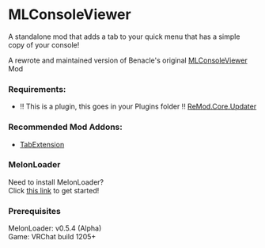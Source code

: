 # MLConsoleViewer

A standalone mod that adds a tab to your quick menu that has a simple copy of your console!

A rewrote and maintained version of Benacle's original [MLConsoleViewer](https://github.com/benaclejames/MLConsoleViewer) Mod

### Requirements:

- !! This is a plugin, this goes in your Plugins folder !!
[ReMod.Core.Updater](https://api.vrcmg.com/v1/mods/download/328)

### Recommended Mod Addons:

- [TabExtension](https://github.com/DragonPlayerX/TabExtension)

### MelonLoader
Need to install MelonLoader?<br>
Click [this link](https://melonwiki.xyz/) to get started!

### Prerequisites
MelonLoader: v0.5.4 (Alpha)<br>
Game: VRChat build 1205+<br>
